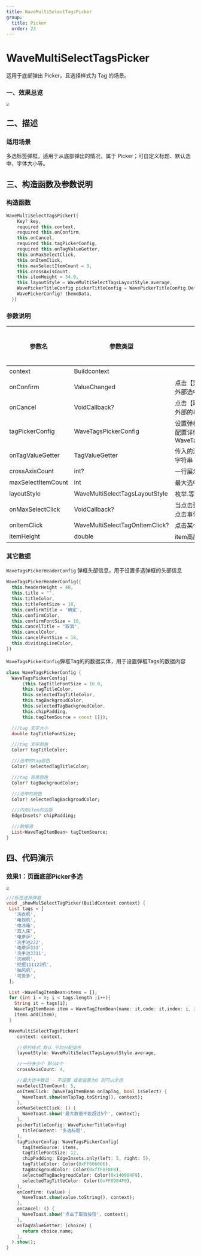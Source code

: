 ```yaml
---
title: WaveMultiSelectTagsPicker
group:
  title: Picker
  order: 23
---
```


# WaveMultiSelectTagsPicker 

适用于底部弹出 Picker，且选择样式为 Tag 的场景。

### 一、效果总览

<img src="./img/WaveMultiSelectTagsPickerIntro.png" style="zoom:50%;" /> 

## 二、描述

### 适用场景

多选标签弹框，适用于从底部弹出的情况，属于 Picker；可自定义标题、默认选中、字体大小等。

## 三、构造函数及参数说明

### 构造函数


```dart
WaveMultiSelectTagsPicker({
    Key? key,
    required this.context,
    required this.onConfirm,
    this.onCancel,
    required this.tagPickerConfig,
    required this.onTagValueGetter,
    this.onMaxSelectClick,
    this.onItemClick,
    this.maxSelectItemCount = 0,
    this.crossAxisCount,
    this.itemHeight = 34.0,
    this.layoutStyle = WaveMultiSelectTagsLayoutStyle.average,
    WavePickerTitleConfig pickerTitleConfig = WavePickerTitleConfig.Default,
    WavePickerConfig? themeData,
  })
```
### 参数说明

| 参数名 | 参数类型 | 描述 | 是否必填 | 默认值 |
| --- | --- | --- | --- | --- |
| context | Buildcontext |  | 是 |  |
| onConfirm | ValueChanged | 点击【完成】时回调给外部选中的数据 | 是 |  |
| onCancel | VoidCallback? | 点击【取消】时回调给外部的事件 | 否 |  |
| tagPickerConfig | WaveTagsPickerConfig | 设置弹框的tags数据，配置详情见WaveTagsPickerConfig | 否 | |
| onTagValueGetter | TagValueGetter | 传入的泛型数据转换为字符串 以填充Widget | 是 |  |
| crossAxisCount | int? | 一行展示多少个item | 否 |  |
| maxSelectItemCount | int | 最大选中多少个item | 否 | 0 |
| layoutStyle | WaveMultiSelectTagsLayoutStyle | 枚举.等分布局流式布局 | 否 | WaveMultiSelectTagsLayoutStyle.average |
| onMaxSelectClick | VoidCallback? | 当点击到最大数目时的点击事件 | 否 |  |
| onItemClick | WaveMultiSelectTagOnItemClick? | 点击某个按钮的回调 | 否 | |
| itemHeight | double | item高度 | 否 | 34.0 |

### 其它数据

`WaveTagsPickerHeaderConfig` 弹框头部信息，用于设置多选弹框的头部信息


```dart
WaveTagsPickerHeaderConfig({
  this.headerHeight = 48,
  this.title = "",
  this.titleColor,
  this.titleFontSize = 18,
  this.confirmTitle = '确定',
  this.confirmColor,
  this.confirmFontSize = 18,
  this.cancelTitle = "取消",
  this.cancelColor,
  this.cancelFontSize = 18,
  this.dividingLineColor,
}) 
```
`WaveTagsPickerConfig`弹框Tag的的数据实体，用于设置弹框Tags的数据内容


```dart
class WaveTagsPickerConfig {
  WaveTagsPickerConfig(
      {this.tagTitleFontSize = 16.0,
      this.tagTitleColor,
      this.selectedTagTitleColor,
      this.tagBackgroudColor,
      this.selectedTagBackgroudColor,
      this.chipPadding,
      this.tagItemSource = const []});

  ///tag 文字大小
  double tagTitleFontSize;

  ///tag 文字颜色
  Color? tagTitleColor;

  ///选中的tag颜色
  Color? selectedTagTitleColor;

  ///tag 背景颜色
  Color? tagBackgroudColor;

  ///选中的颜色
  Color? selectedTagBackgroudColor;

  ///内部item的边距
  EdgeInsets? chipPadding;

  ///数据源
  List<WaveTagItemBean> tagItemSource;
}
```


## 四、代码演示

### 效果1：页面底部Picker多选

<img src="./img/WaveMultiSelectTagsPickerIntro.png" style="zoom:50%;" /> 

```dart
///标签选择弹框  
void _showMulSelectTagPicker(BuildContext context) {  
 List tags = [  
   '洗衣机',  
   '电视机',  
   '电冰箱',  
   '双人床',  
   '电茶炉',  
   '洗手池222',  
   '电茶炉333',  
   '洗手池3311',  
   '洗碗机',  
   '挖掘111122机',  
   '抽风机',  
   '可爱多',  
 ];  

 List <WaveTagItemBean>items = [];  
 for (int i = 0; i < tags.length ;i++){  
   String it = tags[i];  
   WaveTagItemBean item = WaveTagItemBean(name: it,code: it,index: i, isSelect: true);  
   items.add(item);  
 }  

 WaveMultiSelectTagsPicker(
    context: context,

    //排列样式 默认 平均分配排序
    layoutStyle: WaveMultiSelectTagsLayoutStyle.average,

    //一行多少个 默认4个
    crossAxisCount: 4,

    //最大选中数目 - 不设置 或者设置为0 则可以全选
    maxSelectItemCount: 5,
    onItemClick: (WaveTagItemBean onTapTag, bool isSelect) {
      WaveToast.show(onTapTag.toString(), context);
    },
    onMaxSelectClick: () {
      WaveToast.show('最大数值不能超过5个', context);
    },
    pickerTitleConfig: WavePickerTitleConfig(
      titleContent: '多选标题',
    ),
    tagPickerConfig: WaveTagsPickerConfig(
      tagItemSource: items,
      tagTitleFontSize: 12,
      chipPadding: EdgeInsets.only(left: 5, right: 5),
      tagTitleColor: Color(0xFF666666),
      tagBackgroudColor: Color(0xffF8F8F8),
      selectedTagBackgroudColor: Color(0x140984F9),
      selectedTagTitleColor: Color(0xFF0984F9),
    ),
    onConfirm: (value) {
      WaveToast.show(value.toString(), context);
    },
    onCancel: () {
      WaveToast.show('点击了取消按钮', context);
    },
    onTagValueGetter: (choice) {
      return choice.name;
    },
  ).show();
}
```

